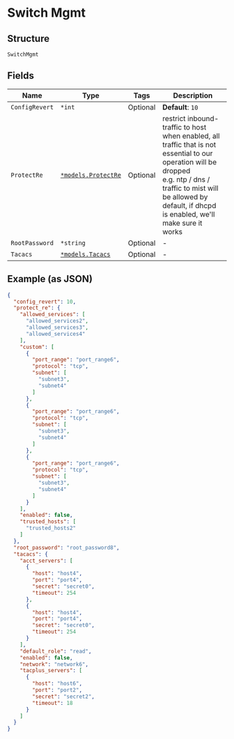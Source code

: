 
# Switch Mgmt

## Structure

`SwitchMgmt`

## Fields

| Name | Type | Tags | Description |
|  --- | --- | --- | --- |
| `ConfigRevert` | `*int` | Optional | **Default**: `10` |
| `ProtectRe` | [`*models.ProtectRe`](../../doc/models/protect-re.md) | Optional | restrict inbound-traffic to host<br>when enabled, all traffic that is not essential to our operation will be dropped<br>e.g. ntp / dns / traffic to mist will be allowed by default, if dhcpd is enabled, we'll make sure it works |
| `RootPassword` | `*string` | Optional | - |
| `Tacacs` | [`*models.Tacacs`](../../doc/models/tacacs.md) | Optional | - |

## Example (as JSON)

```json
{
  "config_revert": 10,
  "protect_re": {
    "allowed_services": [
      "allowed_services2",
      "allowed_services3",
      "allowed_services4"
    ],
    "custom": [
      {
        "port_range": "port_range6",
        "protocol": "tcp",
        "subnet": [
          "subnet3",
          "subnet4"
        ]
      },
      {
        "port_range": "port_range6",
        "protocol": "tcp",
        "subnet": [
          "subnet3",
          "subnet4"
        ]
      },
      {
        "port_range": "port_range6",
        "protocol": "tcp",
        "subnet": [
          "subnet3",
          "subnet4"
        ]
      }
    ],
    "enabled": false,
    "trusted_hosts": [
      "trusted_hosts2"
    ]
  },
  "root_password": "root_password8",
  "tacacs": {
    "acct_servers": [
      {
        "host": "host4",
        "port": "port4",
        "secret": "secret0",
        "timeout": 254
      },
      {
        "host": "host4",
        "port": "port4",
        "secret": "secret0",
        "timeout": 254
      }
    ],
    "default_role": "read",
    "enabled": false,
    "network": "network6",
    "tacplus_servers": [
      {
        "host": "host6",
        "port": "port2",
        "secret": "secret2",
        "timeout": 18
      }
    ]
  }
}
```

